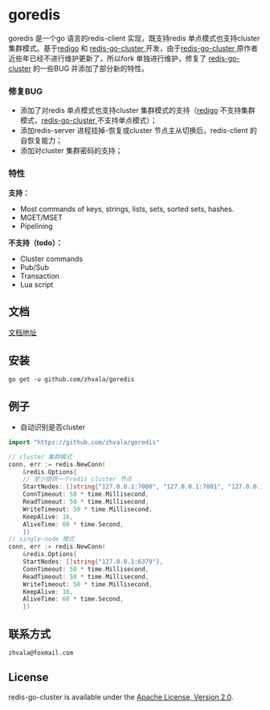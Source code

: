 # goredis

goredis 是一个go 语言的redis-client 实现，既支持redis 单点模式也支持cluster 集群模式。基于[redigo](https://github.com/garyburd/redigo) 和 [redis-go-cluster ](https://github.com/chasex/redis-go-cluster)开发，由于[redis-go-cluster ](https://github.com/chasex/redis-go-cluster) 原作者近些年已经不进行维护更新了，所以fork 单独进行维护，修复了 [redis-go-cluster](https://github.com/chasex/redis-go-cluster) 的一些BUG 并添加了部分新的特性。

### 修复BUG

- 添加了对redis 单点模式也支持cluster 集群模式的支持（[redigo](https://github.com/garyburd/redigo) 不支持集群模式，[redis-go-cluster ](https://github.com/chasex/redis-go-cluster) 不支持单点模式）；
- 添加redis-server 进程挂掉-恢复或cluster 节点主从切换后，redis-client 的自恢复能力；
- 添加对cluster 集群密码的支持；

### 特性

**支持：**

- Most commands of keys, strings, lists, sets, sorted sets, hashes.
- MGET/MSET
- Pipelining

**不支持（todo）：**

- Cluster commands
- Pub/Sub
- Transaction
- Lua script

## 文档

[文档地址](https://godoc.org/github.com/zhvala/goredis)

## 安装

```shell
go get -u github.com/zhvala/goredis
```

## 例子

- 自动识别是否cluster

```go
import "https://github.com/zhvala/goredis"

// cluster 集群模式
conn, err := redis.NewConn(
    &redis.Options{
    // 至少提供一个redis cluster 节点
	StartNodes: []string{"127.0.0.1:7000", "127.0.0.1:7001", "127.0.0.1:7002"},
	ConnTimeout: 50 * time.Millisecond,
	ReadTimeout: 50 * time.Millisecond,
	WriteTimeout: 50 * time.Millisecond,
	KeepAlive: 16,
	AliveTime: 60 * time.Second,
    })
// single-node 模式
conn, err := redis.NewConn(
    &redis.Options{
	StartNodes: []string{"127.0.0.1:6379"},
	ConnTimeout: 50 * time.Millisecond,
	ReadTimeout: 50 * time.Millisecond,
	WriteTimeout: 50 * time.Millisecond,
	KeepAlive: 16,
	AliveTime: 60 * time.Second,
    })
```

## 联系方式

```shell
zhvala@foxmail.com
```

## License

redis-go-cluster is available under the [Apache License, Version 2.0](http://www.apache.org/licenses/LICENSE-2.0.html).
